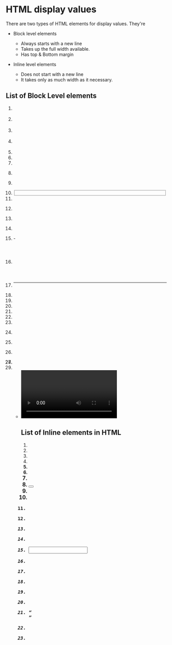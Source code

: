 # HTML display values

There are two types of HTML elements for display values. They're 
* Block level elements
    * Always starts with a new line
    * Takes up the full width available.
    * Has top & Bottom margin

* Inline level elements
    * Does not start with a new line
    * It takes only as much width as it necessary.

## List of **Block Level** elements

1. <address> 
2. <article> 
3. <aside> 
4. <blockquote> 
5. <canvas> 
6. <dd> 
7. <div> 
8. <dl> 
9. <dt> 
10. <fieldset> 
11. <figcaption> 
12. <figure> 
13. <footer>
14. <form> 
15. <hl> - <h6> 
16. <header> 
17. <hr> 
18. <li> 
19. <main> 
20. <nav> 
21. <noscript> 
22. <ols> 
23. <p> 
24. <pre> 
25. <section> 
26. <table>
27. <tfoot> 
28. <ul> 
29. <video>

## List of **Inline elements** in HTML

1. <a>
2. <abbr>
3. <acronym>
4. <b>	
5. <bdo>
6. <big>
7. <br>
8. <button>
9. <cite>
10. <code>
11. <dfn>
12. <em>
13. <i>
14. <img>
15. <input>
16. <kbd>
17. <label>
18. <map>
19. <object>
20. <output>
21. <q>
22. <samp>
23. <script>
24. <select>
25. <small>
26. <span>
27. <strong>
28. <sub>
29. <sup>
30. <textarea>
31. <time>
32. <tt>
33. <var>